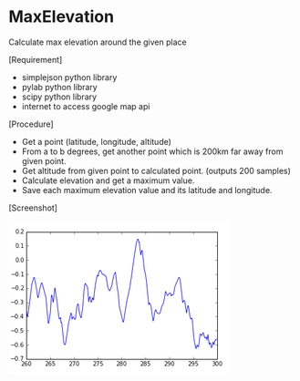 # MaxElevation
Calculate max elevation around the given place

[Requirement]
- simplejson python library
- pylab python library
- scipy python library
- internet to access google map api

[Procedure]
- Get a point (latitude, longitude, altitude)
- From a to b degrees, get another point which is 200km far away from given point.
- Get altitude from given point to calculated point. (outputs 200 samples)
- Calculate elevation and get a maximum value.
- Save each maximum elevation value and its latitude and longitude.

[Screenshot]

![alt tag](https://github.com/Ezpy/MaxElevation/blob/master/Screenshot.png)
